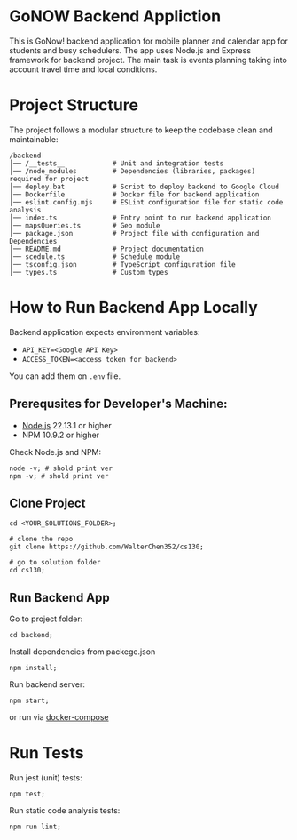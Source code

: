 # GoNOW Backend Appliction

This is GoNow! backend application for mobile planner and calendar app for students and busy schedulers. The app uses Node.js and Express framework for backend project. The main task is events planning taking into account travel time and local conditions.

# Project Structure

The project follows a modular structure to keep the codebase clean and maintainable:
```
/backend
│── /__tests__            # Unit and integration tests
│── /node_modules         # Dependencies (libraries, packages) required for project
│── deploy.bat            # Script to deploy backend to Google Cloud
│── Dockerfile            # Docker file for backend application
│── eslint.config.mjs     # ESLint configuration file for static code analysis
│── index.ts              # Entry point to run backend application
│── mapsQueries.ts        # Geo module
│── package.json          # Project file with configuration and Dependencies
│── README.md             # Project documentation
│── scedule.ts            # Schedule module
│── tsconfig.json         # TypeScript configuration file
│── types.ts              # Custom types
```

# How to Run Backend App Locally
Backend application expects environment variables:
- `API_KEY=<Google API Key>`
- `ACCESS_TOKEN=<access token for backend>`

You can add them on `.env` file.


## Prerequsites for Developer's Machine:
- [Node.js](https://nodejs.org/en/download) 22.13.1 or higher
- NPM 10.9.2 or higher

Check Node.js and NPM:
```shell
node -v; # shold print ver
npm -v; # shold print ver
```

## Clone Project
```shell
cd <YOUR_SOLUTIONS_FOLDER>;

# clone the repo
git clone https://github.com/WalterChen352/cs130;

# go to solution folder
cd cs130;
```

## Run Backend App

Go to project folder:
```shell
cd backend;
```

Install dependencies from packege.json
```shell
npm install;
```

Run backend server:
```shell
npm start;
```
or run via [docker-compose](../README.md)

# Run Tests
Run jest (unit) tests:
```shell
npm test;
```

Run static code analysis tests:
```shell
npm run lint;
```
